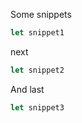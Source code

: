 Some snippets

```js
let snippet1
```

next

```js
let snippet2
```

And last

```js
let snippet3
```
